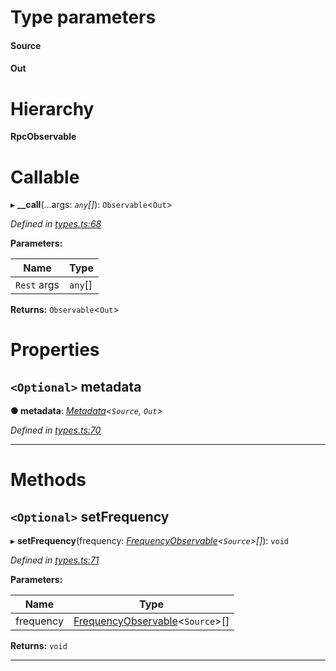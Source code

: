 

# Type parameters
#### Source 
#### Out 
# Hierarchy

**RpcObservable**

# Callable
▸ **__call**(...args: *`any`[]*): `Observable`<`Out`>

*Defined in [types.ts:68](https://github.com/paritytech/js-libs/blob/a22b427/packages/light.js/src/types.ts#L68)*

**Parameters:**

| Name | Type |
| ------ | ------ |
| `Rest` args | `any`[] |

**Returns:** `Observable`<`Out`>

# Properties

<a id="metadata"></a>

## `<Optional>` metadata

**● metadata**: *[Metadata](_types_.metadata.md)<`Source`, `Out`>*

*Defined in [types.ts:70](https://github.com/paritytech/js-libs/blob/a22b427/packages/light.js/src/types.ts#L70)*

___

# Methods

<a id="setfrequency"></a>

## `<Optional>` setFrequency

▸ **setFrequency**(frequency: *[FrequencyObservable](_types_.frequencyobservable.md)<`Source`>[]*): `void`

*Defined in [types.ts:71](https://github.com/paritytech/js-libs/blob/a22b427/packages/light.js/src/types.ts#L71)*

**Parameters:**

| Name | Type |
| ------ | ------ |
| frequency | [FrequencyObservable](_types_.frequencyobservable.md)<`Source`>[] |

**Returns:** `void`

___

